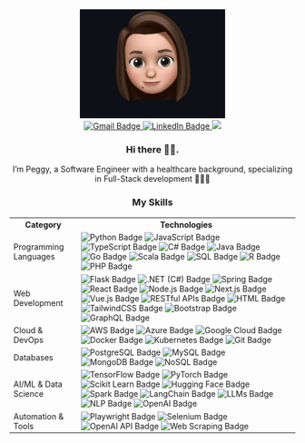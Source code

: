 <div align="center">
  <img src="/peggypei.gif" alt="profile gif" width="256" height="192" /><br>
  
  <a href="mailto:yirupeggypei@gmail.com" target="_blank">
  <img src="https://img.shields.io/badge/Gmail-EA4335?style=flat&logo=gmail&logoColor=white" alt="Gmail Badge" />
  </a>
  
  <a href="https://www.linkedin.com/in/yirupeggypei/" target="_blank">
  <img src="https://img.shields.io/badge/LinkedIn-0077B5?style=flat&logo=linkedin&logoColor=white" alt="LinkedIn Badge" />
  </a>



  
  <img src="https://visitor-badge.laobi.icu/badge?page_id=peggypei98.peggypei98&"  />
  
  <h3>Hi there 👋🏻. </h3>
  <p>I’m Peggy, a Software Engineer with a healthcare background, specializing in Full-Stack development 👩🏻‍💻 </p>
  

  <h3>My Skills</h3>

  <table>
    <tr>
      <th>Category</th>
      <th>Technologies</th>
    </tr>
    <tr>
      <td>Programming Languages</td>
      <td>
        <img src="https://img.shields.io/badge/Python-blue?style=flat&logo=python&logoColor=white" alt="Python Badge" />
        <img src="https://img.shields.io/badge/JavaScript-yellow?style=flat&logo=javascript&logoColor=white" alt="JavaScript Badge" />
        <img src="https://img.shields.io/badge/TypeScript-blue?style=flat&logo=typescript&logoColor=white" alt="TypeScript Badge" />
        <img src="https://img.shields.io/badge/C%23-2396F3?style=flat&logo=csharp&logoColor=white" alt="C# Badge" />
        <img src="https://img.shields.io/badge/Java-orange?style=flat&logo=java&logoColor=white" alt="Java Badge" />
        <img src="https://img.shields.io/badge/Go-00ADD8?style=flat&logo=go&logoColor=white" alt="Go Badge" />
        <img src="https://img.shields.io/badge/Scala-DC322F?style=flat&logo=scala&logoColor=white" alt="Scala Badge" />
        <img src="https://img.shields.io/badge/SQL-4479A1?style=flat&logo=mysql&logoColor=white" alt="SQL Badge" />
        <img src="https://img.shields.io/badge/R-276DC3?style=flat&logo=r&logoColor=white" alt="R Badge" />
        <img src="https://img.shields.io/badge/PHP-777BB4?style=flat&logo=php&logoColor=white" alt="PHP Badge" />
      </td>
    </tr>
    <tr>
      <td>Web Development</td>
      <td>
        <img src="https://img.shields.io/badge/Flask-000000?style=flat&logo=flask&logoColor=white" alt="Flask Badge" />
        <img src="https://img.shields.io/badge/.NET%20(C%23)-512BD4?style=flat&logo=.net&logoColor=white" alt=".NET (C#) Badge" />
        <img src="https://img.shields.io/badge/Spring-6DB33F?style=flat&logo=spring&logoColor=white" alt="Spring Badge" />
        <img src="https://img.shields.io/badge/React.js-61DAFB?style=flat&logo=react&logoColor=white" alt="React Badge" />
        <img src="https://img.shields.io/badge/Node.js-339933?style=flat&logo=node.js&logoColor=white" alt="Node.js Badge" />
        <img src="https://img.shields.io/badge/Next.js-000000?style=flat&logo=next.js&logoColor=white" alt="Next.js Badge" />
        <img src="https://img.shields.io/badge/Vue.js-4FC08D?style=flat&logo=vue.js&logoColor=white" alt="Vue.js Badge" />
        <img src="https://img.shields.io/badge/RESTful%20APIs-25A6D0?style=flat&logo=api&logoColor=white" alt="RESTful APIs Badge" />
        <img src="https://img.shields.io/badge/HTML5-E34F26?style=flat&logo=html5&logoColor=white" alt="HTML Badge" />
        <img src="https://img.shields.io/badge/TailwindCSS-38B2AC?style=flat&logo=tailwindcss&logoColor=white" alt="TailwindCSS Badge" />
        <img src="https://img.shields.io/badge/Bootstrap-563D7C?style=flat&logo=bootstrap&logoColor=white" alt="Bootstrap Badge" />
        <img src="https://img.shields.io/badge/GraphQL-E10098?style=flat&logo=graphql&logoColor=white" alt="GraphQL Badge" />
      </td>
    </tr>
    <tr>
      <td>Cloud & DevOps</td>
      <td>
        <img src="https://img.shields.io/badge/Amazon%20Web%20Server-F3900A?style=flat&logo=amazonaws&logoColor=white" alt="AWS Badge" />
        <img src="https://img.shields.io/badge/Azure-0078D4?style=flat&logo=microsoft-azure&logoColor=white" alt="Azure Badge" />
        <img src="https://img.shields.io/badge/Google%20Cloud-4285F4?style=flat&logo=google-cloud&logoColor=white" alt="Google Cloud Badge" />
        <img src="https://img.shields.io/badge/Docker-2496ED?style=flat&logo=docker&logoColor=white" alt="Docker Badge" />
        <img src="https://img.shields.io/badge/Kubernetes-326CE5?style=flat&logo=kubernetes&logoColor=white" alt="Kubernetes Badge" />
        <img src="https://img.shields.io/badge/Git-F05032?style=flat&logo=git&logoColor=white" alt="Git Badge" />
      </td>
    </tr>
    <tr>
      <td>Databases</td>
      <td>
        <img src="https://img.shields.io/badge/PostgreSQL-4169E1?style=flat&logo=postgresql&logoColor=white" alt="PostgreSQL Badge" />
        <img src="https://img.shields.io/badge/MySQL-4479A1?style=flat&logo=mysql&logoColor=white" alt="MySQL Badge" />
        <img src="https://img.shields.io/badge/MongoDB-47A248?style=flat&logo=mongodb&logoColor=white" alt="MongoDB Badge" />
        <img src="https://img.shields.io/badge/NoSQL-47A248?style=flat&logo=noredis&logoColor=white" alt="NoSQL Badge" />
      </td>
    </tr>
    <tr>
      <td>AI/ML & Data Science</td>
      <td>
        <img src="https://img.shields.io/badge/TensorFlow-FF6F00?style=flat&logo=tensorflow&logoColor=white" alt="TensorFlow Badge" />
        <img src="https://img.shields.io/badge/PyTorch-EE4C2C?style=flat&logo=pytorch&logoColor=white" alt="PyTorch Badge" />
        <img src="https://img.shields.io/badge/Scikit%20Learn-F4A261?style=flat&logo=scikit-learn&logoColor=white" alt="Scikit Learn Badge" />
        <img src="https://img.shields.io/badge/Hugging%20Face-FF7F00?style=flat&logo=huggingface&logoColor=white" alt="Hugging Face Badge" />
        <img src="https://img.shields.io/badge/Spark-E25A1C?style=flat&logo=apache-spark&logoColor=white" alt="Spark Badge" />
        <img src="https://img.shields.io/badge/LangChain-00A1D4?style=flat&logo=language&logoColor=white" alt="LangChain Badge" />
        <img src="https://img.shields.io/badge/LLMs-000000?style=flat&logo=llm&logoColor=white" alt="LLMs Badge" />
        <img src="https://img.shields.io/badge/NLP-0077B5?style=flat&logo=language&logoColor=white" alt="NLP Badge" />
        <img src="https://img.shields.io/badge/OpenAI-25D366?style=flat&logo=openai&logoColor=white" alt="OpenAI Badge" />
      </td>
    </tr>
    <tr>
    <td>Automation & Tools</td>
    <td>
      <img src="https://img.shields.io/badge/Playwright-00B0D7?style=flat&logo=playwright&logoColor=white" alt="Playwright Badge" />
      <img src="https://img.shields.io/badge/Selenium-43B02A?style=flat&logo=selenium&logoColor=white" alt="Selenium Badge" />
      <img src="https://img.shields.io/badge/OpenAI-25D366?style=flat&logo=openai&logoColor=white" alt="OpenAI API Badge" />
      <img src="https://img.shields.io/badge/Web%20Scraping-36F?style=flat&logo=scrapy&logoColor=white" alt="Web Scraping Badge" />
    </td>
  </tr>
  </table>



<!--
**Peggypei98/peggypei98** is a ✨ _special_ ✨ repository because its `README.md` (this file) appears on your GitHub profile.

Here are some ideas to get you started:

- 🔭 I’m currently working on ...
- 🌱 I’m currently learning ...
- 👯 I’m looking to collaborate on ...
- 🤔 I’m looking for help with ...
- 💬 Ask me about ...
- 📫 How to reach me: ...
- 😄 Pronouns: ...
- ⚡ Fun fact: ...

to be updated
  <a href="https://www.yourwebsite.com" target="_blank">
    <img src="https://img.shields.io/badge/Website-29903C?style=flat&logo=website&logoColor=white" alt="Website Badge" />
  </a>
-->
